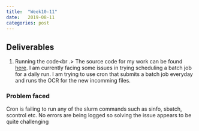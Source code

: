 ```yaml
---
title:  "Week10-11"
date:   2019-08-11 
categories: post
---
```


## Deliverables
1. Running the code<br .>
The source code for my work can be found [here](https://www.github.com/Poulami-Sarkar/Bengali-Hindi-OCR).
I am currently facing some issues in trying scheduling a batch job for a daily run. I am trying to use cron that submits a batch job everyday and runs the OCR for the new incomming files.

### Problem faced
Cron is failing to run any of the slurm commands such as sinfo, sbatch, scontrol etc. No errors are being logged so solving the issue appears to be quite challenging

